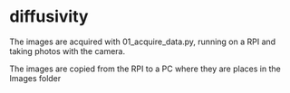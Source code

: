 # diffusivity

The images are acquired with 01_acquire_data.py, running on a RPI and taking photos with the camera.

The images are copied from the RPI to a PC where they are places in the Images folder